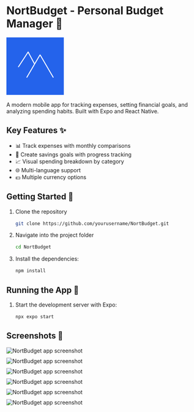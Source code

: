 # NortBudget - Personal Budget Manager 💸

<img src="./assets/images/logo-blue.png" alt="NortBudget Logo" width="150">

A modern mobile app for tracking expenses, setting financial goals, and analyzing spending habits. Built with Expo and React Native.

## Key Features ✨
- 📊 Track expenses with monthly comparisons
- 🎯 Create savings goals with progress tracking
- 📈 Visual spending breakdown by category
- 🌐 Multi-language support
- 💵 Multiple currency options

## Getting Started 🚀

1. Clone the repository
   ```bash
   git clone https://github.com/yourusername/NortBudget.git

2. Navigate into the project folder
   ```bash
   cd NortBudget

3. Install the dependencies:
   ```bash
   npm install

## Running the App 💨

1. Start the development server with Expo:
   ```bash
   npx expo start

## Screenshots 📱
<div style="display: flex; flex-wrap: wrap; gap: 10px;">
  <img src="./assets/images/screen1.png" alt="NortBudget app screenshot" width="300" />
  <img src="./assets/images/screen2.png" alt="NortBudget app screenshot" width="300" />
  <img src="./assets/images/screen3.png" alt="NortBudget app screenshot" width="300" />
  <img src="./assets/images/screen4.png" alt="NortBudget app screenshot" width="300" />
  <img src="./assets/images/screen5.png" alt="NortBudget app screenshot" width="300" />
  <img src="./assets/images/screen6.png" alt="NortBudget app screenshot" width="300" />
</div>
